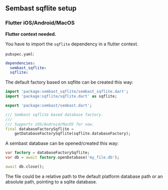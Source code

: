 ## Sembast sqflite setup

### Flutter iOS/Android/MacOS

**Flutter context needed.**

You have to import the `sqflite` dependency in a flutter context.

`pubspec.yaml`:
```yaml
dependencies:
  sembast_sqflite:
  sqflite:
```

The default factory based on sqflite can be created this way:

```dart
import 'package:sembast_sqflite/sembast_sqflite.dart';
import 'package:sqflite/sqflite.dart' as sqflite;

export 'package:sembast/sembast.dart';

/// Sembast sqflite based database factory.
///
/// Supports iOS/Android/MacOS for now.
final databaseFactorySqflite =
    getDatabaseFactorySqflite(sqflite.databaseFactory);
```

A sembast database can be opened/created this way:

```dart
var factory = databaseFactorySqflite;
var db = await factory.openDatabase('my_file.db');

await db.close();
```

The file could be a relative path to the default platform database path
or an absolute path, pointing to a sqlite database.
